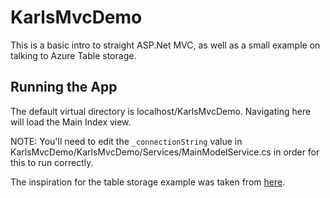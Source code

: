 # KarlsMvcDemo

This is a basic intro to straight ASP.Net MVC, as well as a small example on talking to Azure Table storage.

## Running the App

The default virtual directory is localhost/KarlsMvcDemo.  Navigating here will load the Main Index view.

NOTE: You'll need to edit the `_connectionString` value in  KarlsMvcDemo/KarlsMvcDemo/Services/MainModelService.cs in order for this to run correctly.

The inspiration for the table storage example was taken from [here](https://code.msdn.microsoft.com/Managing-Concurrency-using-56018114/sourcecode?fileId=123913&pathId=50196262).
